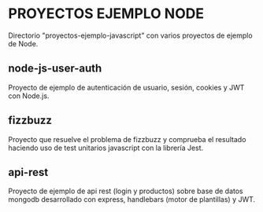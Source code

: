 # PROYECTOS EJEMPLO NODE
Directorio "proyectos-ejemplo-javascript" con varios proyectos de ejemplo de Node.

## node-js-user-auth
Proyecto de ejemplo de autenticación de usuario, sesión, cookies y JWT con Node.js.

## fizzbuzz
Proyecto que resuelve el problema de fizzbuzz y comprueba el resultado haciendo uso de test unitarios javascript con la librería Jest.

## api-rest
Proyecto de ejemplo de api rest (login y productos) sobre base de datos mongodb desarrollado con express, handlebars (motor de plantillas) y JWT.